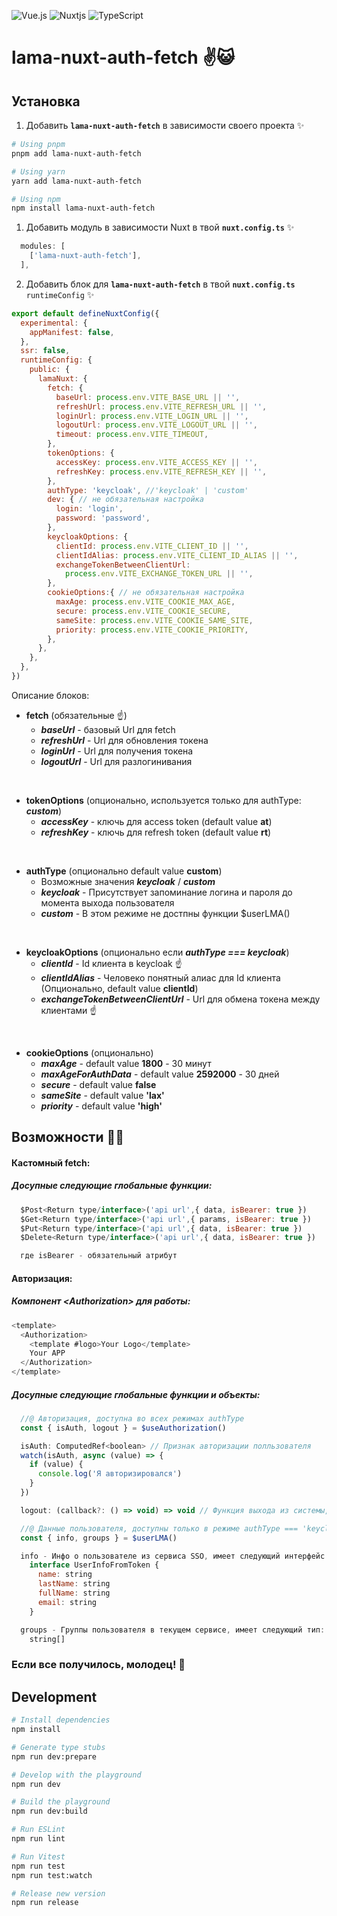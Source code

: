 
![Vue.js](https://img.shields.io/badge/vuejs-%2335495e.svg?style=for-the-badge&logo=vuedotjs&logoColor=%234FC08D) ![Nuxtjs](https://img.shields.io/badge/Nuxt-002E3B?style=for-the-badge&logo=nuxtdotjs&logoColor=#00DC82) ![TypeScript](https://img.shields.io/badge/typescript-%23007ACC.svg?style=for-the-badge&logo=typescript&logoColor=white)

# lama-nuxt-auth-fetch ✌😺

## Установка

1. Добавить **`lama-nuxt-auth-fetch`** в зависимости своего проекта ✨

```bash
# Using pnpm
pnpm add lama-nuxt-auth-fetch

# Using yarn
yarn add lama-nuxt-auth-fetch

# Using npm
npm install lama-nuxt-auth-fetch
```
1. Добавить модуль в зависимости Nuxt в твой **`nuxt.config.ts`** ✨

```js
  modules: [
    ['lama-nuxt-auth-fetch'],
  ],
```

2. Добавить блок для **`lama-nuxt-auth-fetch`** в твой **`nuxt.config.ts`** `runtimeConfig` ✨

```js
export default defineNuxtConfig({
  experimental: {
    appManifest: false,
  },
  ssr: false,
  runtimeConfig: {
    public: {
      lamaNuxt: {
        fetch: {
          baseUrl: process.env.VITE_BASE_URL || '',
          refreshUrl: process.env.VITE_REFRESH_URL || '',
          loginUrl: process.env.VITE_LOGIN_URL || '',
          logoutUrl: process.env.VITE_LOGOUT_URL || '',
          timeout: process.env.VITE_TIMEOUT,
        },
        tokenOptions: {
          accessKey: process.env.VITE_ACCESS_KEY || '',
          refreshKey: process.env.VITE_REFRESH_KEY || '',
        },
        authType: 'keycloak', //'keycloak' | 'custom'
        dev: { // не обязательная настройка
          login: 'login',
          password: 'password',
        },
        keycloakOptions: {
          clientId: process.env.VITE_CLIENT_ID || '',
          clientIdAlias: process.env.VITE_CLIENT_ID_ALIAS || '',
          exchangeTokenBetweenClientUrl:
            process.env.VITE_EXCHANGE_TOKEN_URL || '',
        },
        cookieOptions:{ // не обязательная настройка
          maxAge: process.env.VITE_COOKIE_MAX_AGE,
          secure: process.env.VITE_COOKIE_SECURE,
          sameSite: process.env.VITE_COOKIE_SAME_SITE,
          priority: process.env.VITE_COOKIE_PRIORITY,
        },
      },
    },
  },
})
```

Описание блоков:
+ **fetch** (обязательные ☝)
  - ***baseUrl*** - базовый Url для fetch
  - ***refreshUrl*** - Url для обновления токена
  - ***loginUrl*** - Url для получения токена
  - ***logoutUrl*** - Url для разлогинивания
<br/>

+ **tokenOptions** (опционально, используется только для authType: ***custom***)
  - ***accessKey*** - ключь для access token (default value **at**)
  - ***refreshKey*** - ключь для refresh token (default value **rt**)
<br/>

+ **authType** (опционально default value **custom**)
  - Возможные значения ***keycloak*** / ***custom***
  - ***keycloak*** - Присутствует запоминание логина и пароля до момента выхода пользователя
  - ***custom*** - В этом режиме не достпны функции $userLMA()
<br/>

+ **keycloakOptions** (опционально если ***authType === keycloak***)
  - ***clientId*** - Id клиента в keycloak ☝
  - ***clientIdAlias*** - Человеко понятный алиас для Id клиента (Опционально, default value **clientId**)
  - ***exchangeTokenBetweenClientUrl*** - Url для обмена токена между клиентами ☝
<br/>

+ **cookieOptions** (опционально)
  - ***maxAge*** - default value **1800** - 30 минут
  - ***maxAgeForAuthData*** - default value **2592000** - 30 дней
  - ***secure*** - default value **false**
  - ***sameSite*** - default value **'lax'**
  - ***priority*** - default value **'high'**

## Возможности 🤘🚀
#### Кастомный fetch:
##### Досупные следующие глобальные функции:
```js
  $Post<Return type/interface>('api url',{ data, isBearer: true })
  $Get<Return type/interface>('api url',{ params, isBearer: true })
  $Put<Return type/interface>('api url',{ data, isBearer: true })
  $Delete<Return type/interface>('api url',{ data, isBearer: true })

  где isBearer - обязательный атрибут
```

#### Авторизация:
##### Компонент \<Authorization> для работы:
```js
<template>
  <Authorization>
    <template #logo>Your Logo</template>
    Your APP
  </Authorization>
</template>
```
##### Досупные следующие глобальные функции и объекты:
```js
  //@ Авторизация, доступна во всех режимах authType
  const { isAuth, logout } = $useAuthorization()

  isAuth: ComputedRef<boolean> // Признак авторизации полльзователя
  watch(isAuth, async (value) => {
    if (value) {
      console.log('Я авторизировался')
    }
  })

  logout: (callback?: () => void) => void // Функция выхода из системы, может принимать callBack

  //@ Данные пользователя, доступны только в режиме authType === 'keycloak'
  const { info, groups } = $userLMA()

  info - Инфо о пользователе из сервиса SSO, имеет следующий интерфейс:
    interface UserInfoFromToken {
      name: string
      lastName: string
      fullName: string
      email: string
    } 

  groups - Группы пользователя в текущем сервисе, имеет следующий тип:
    string[]

```

### Если все получилось, молодец! 🎉

## Development

```bash
# Install dependencies
npm install

# Generate type stubs
npm run dev:prepare

# Develop with the playground
npm run dev

# Build the playground
npm run dev:build

# Run ESLint
npm run lint

# Run Vitest
npm run test
npm run test:watch

# Release new version
npm run release
```
